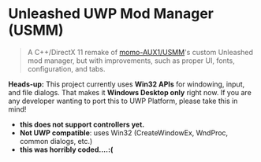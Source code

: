 # Unleashed UWP Mod Manager (USMM)

> A C++/DirectX 11 remake of [momo-AUX1/USMM](https://github.com/momo-AUX1/USMM)'s custom Unleashed mod manager, but with improvements, such as proper UI, fonts, configuration, and tabs.

 **Heads-up:** This project currently uses **Win32 APIs** for windowing, input, and file dialogs. That makes it **Windows Desktop only** right now. If you are any developer wanting to port this to UWP Platform, please take this in mind!

* **this does not support controllers yet.**
* **Not UWP compatible**: uses Win32 (CreateWindowEx, WndProc, common dialogs, etc.)
* **this was horribly coded....:(** 
